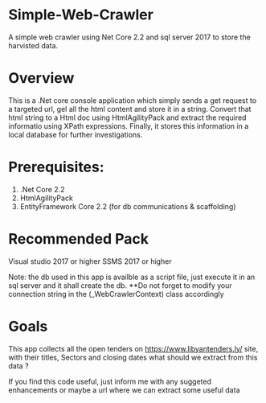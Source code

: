 # Simple-Web-Crawler
A simple web crawler using Net Core 2.2 and sql server 2017 to store the harvisted data.

# Overview

This is a .Net core console application which simply sends a get request to a targeted url, gel all the html content and store it in a string. Convert that html string to a Html doc using HtmlAgilityPack and extract the required informatio using XPath expressions. Finally, it stores this information in a local database for further investigations.

# Prerequisites:
1. .Net Core 2.2
2. HtmlAgilityPack
3. EntityFramework Core 2.2 (for db communications & scaffolding)

# Recommended Pack
Visual studio 2017 or higher
SSMS 2017 or higher

Note: the db used in this app is availble as a script file, just execute it in an sql server and it shall create the db.
**Do not forget to modify your connection string in the (_WebCrawlerContext) class accordingly


# Goals

This app collects all the open tenders on https://www.libyantenders.ly/ site, with their titles, Sectors and closing dates
what should we extract from this data ?

If you find this code useful, just inform me with any suggeted enhancements or maybe a url where we can extract some useful data
